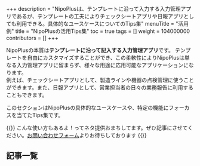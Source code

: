 +++
description = "NipoPlusは、テンプレートに沿って入力する入力管理アプリであるが、テンプレートの工夫によりチェックシートアプリや日報アプリとしても利用できる。具体的なユースケースについてのTips集"
menuTitle = "活用例"
title = "NipoPlusの活用Tips集"
toc = true
tags = []
weight = 104000000
contributors = []
+++

NipoPlusの本質は**テンプレートに沿って記入する入力管理アプリ**です。
テンプレートを自由にカスタマイズすることができ、この柔軟性によりNipoPlusは単なる入力管理アプリに留まらず、様々な用途に応用可能なアプリケーションになります。  
例えば、チェックシートアプリとして、製造ラインや機器の点検管理に使うことができます。また、日報アプリとして、営業担当者の日々の業務報告に利用することもできます。

このセクションはNipoPlusの具体的なユースケースや、特定の機能にフォーカスを当てたTips集です。

{{<alice pos="right" icon="please">}}
こんな使い方もあるよ！ってネタ提供おまちしてます。ぜひ記事にさせてください。[お問い合わせフォーム](/others/inquery/)よりお待ちしております
{{</alice>}}

## 記事一覧

